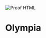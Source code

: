 ![Proof HTML](https://github.com/PurpleDogz/olympia_server/actions/workflows/python-app.yml/badge.svg)

# Olympia
  